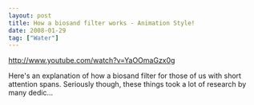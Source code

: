 ```yaml
---
layout: post
title: How a biosand filter works - Animation Style!
date: 2008-01-29
tag: ["Water"]
---
```


http://www.youtube.com/watch?v=YaOOmaGzx0g  

Here's an explanation of how a biosand filter for those of us with short attention spans. Seriously though, these things took a lot of research by many dedic...
